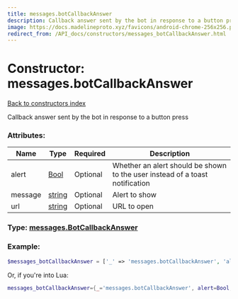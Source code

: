 ```yaml
---
title: messages.botCallbackAnswer
description: Callback answer sent by the bot in response to a button press
image: https://docs.madelineproto.xyz/favicons/android-chrome-256x256.png
redirect_from: /API_docs/constructors/messages_botCallbackAnswer.html
---
```

# Constructor: messages.botCallbackAnswer  
[Back to constructors index](index.md)



Callback answer sent by the bot in response to a button press

### Attributes:

| Name     |    Type       | Required | Description |
|----------|---------------|----------|-------------|
|alert|[Bool](../types/Bool.md) | Optional|Whether an alert should be shown to the user instead of a toast notification|
|message|[string](../types/string.md) | Optional|Alert to show|
|url|[string](../types/string.md) | Optional|URL to open|



### Type: [messages.BotCallbackAnswer](../types/messages.BotCallbackAnswer.md)


### Example:

```php
$messages_botCallbackAnswer = ['_' => 'messages.botCallbackAnswer', 'alert' => Bool, 'message' => 'string', 'url' => 'string'];
```  


Or, if you're into Lua:

```lua
messages_botCallbackAnswer={_='messages.botCallbackAnswer', alert=Bool, message='string', url='string'}

```


